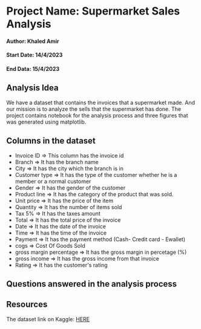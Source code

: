# Project Name: Supermarket Sales Analysis

#### Author: Khaled Amir

#### Start Date: 14/4/2023

#### End Data: 15/4/2023



## Analysis Idea
We have a dataset that contains the invoices that a supermarket made.
And our mission is to analyze the sells that the supermarket has done.
The project contains notebook for the analysis process and three figures that was generated using matplotlib.

## Columns in the dataset

* Invoice ID => This column has the invoice id
* Branch => It has the branch name
* City => It has the city which the branch is in
* Customer type => It has the type of the customer whether he is a member or a normal customer
* Gender => It has the gender of the customer
* Product line => It has the category of the product that was sold.
* Unit price => It has the price of the item
* Quantity => It has the number of items sold
* Tax 5% => It has the taxes amount
* Total => It has the total price of the invoice
* Date => It has the date of the invoice
* Time => It has the time of the invoice
* Payment => It has the payment method (Cash- Credit card - Ewallet)
* cogs => Cost Of Goods Sold
* gross margin percentage => It has the gross margin in percetage (%)
* gross income => It has the gross income from that invoice
* Rating => It has the customer's rating

## Questions answered in the analysis process


## Resources

The dataset link on Kaggle: [HERE](https://www.kaggle.com/datasets/aungpyaeap/supermarket-sales)

